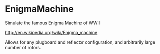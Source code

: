 EnigmaMachine
=============

Simulate the famous Enigma Machine of WWII

http://en.wikipedia.org/wiki/Enigma_machine

Allows for any plugboard and reflector configuration, and arbitrarily large number of rotors.
